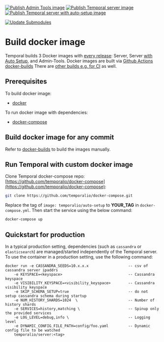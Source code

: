 [![Publish Admin Tools image](https://github.com/temporalio/docker-builds/actions/workflows/docker-admin-tools.yml/badge.svg)](https://github.com/temporalio/docker-builds/actions/workflows/docker-admin-tools.yml)
[![Publish Temporal server image](https://github.com/temporalio/docker-builds/actions/workflows/docker-server.yml/badge.svg)](https://github.com/temporalio/docker-builds/actions/workflows/docker-server.yml)
[![Publish Temporal server with auto-setup image](https://github.com/temporalio/docker-builds/actions/workflows/docker-auto-setup.yml/badge.svg)](https://github.com/temporalio/docker-builds/actions/workflows/docker-auto-setup.yml)

[![Update Submodules](https://github.com/temporalio/docker-builds/actions/workflows/update-submodules.yml/badge.svg)](https://github.com/temporalio/docker-builds/actions/workflows/update-submodules.yml)

# Build docker image

Temporal builds 3 Docker images with [every release](https://github.com/temporalio/temporal/releases): Server, Server [with Auto Setup](https://docs.temporal.io/blog/auto-setup), and Admin-Tools. Docker images are built via [Github Actions docker-builds](https://github.com/temporalio/docker-builds/actions) There are [other builds e.g. for CI](https://hub.docker.com/u/temporalio) as well.

## Prerequisites

To build docker image:
  * [docker](https://docs.docker.com/engine/installation/)

To run docker image with dependencies:
  * [docker-compose](https://docs.docker.com/compose/install/)

## Build docker image for any commit

Refer to [docker-builds](https://github.com/temporalio/docker-builds) to build the images manually.

## Run Temporal with custom docker image

Clone Temporal docker-compose repo: [https://github.com/temporalio/docker-compose](https://github.com/temporalio/docker-compose):
```bash
git clone https://github.com/temporalio/docker-compose.git
```

Replace the tag of `image: temporalio/auto-setup` to **YOUR_TAG** in `docker-compose.yml`.
Then start the service using the below command:
```bash
docker-compose up
```

## Quickstart for production

In a typical production setting, dependencies (such as `cassandra` or `elasticsearch`) are managed/started independently of the Temporal server.
To use the container in a production setting, use the following command:

```plain
docker run -e CASSANDRA_SEEDS=10.x.x.x                  -- csv of cassandra server ipaddrs
    -e KEYSPACE=<keyspace>                              -- Cassandra keyspace
    -e VISIBILITY_KEYSPACE=<visibility_keyspace>        -- Cassandra visibility keyspace
    -e SKIP_SCHEMA_SETUP=true                           -- do not setup cassandra schema during startup
    -e NUM_HISTORY_SHARDS=1024  \                       -- Number of history shards
    -e SERVICES=history,matching \                      -- Spinup only the provided services
    -e LOG_LEVEL=debug,info \                           -- Logging level
    -e DYNAMIC_CONFIG_FILE_PATH=config/foo.yaml         -- Dynamic config file to be watched
    temporalio/server:<tag>
```

